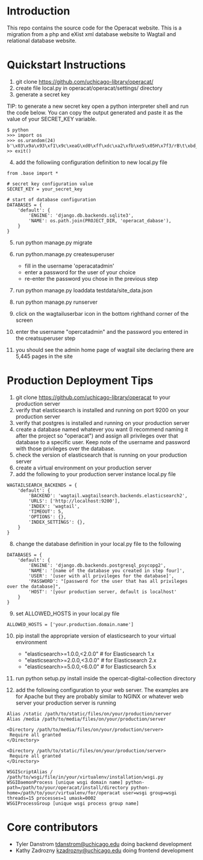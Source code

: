Introduction
============

This repo contains the source code for the Operacat website. This is a migration from a php and eXist xml database website to Wagtail and relational database website. 

Quickstart Instructions
=======================

1. git clone https://github.com/uchicago-library/operacat/
2. create file local.py in operacat/operacat/settings/ directory
3. generate a secret key

TIP: to generate a new secret key open a python interpreter shell and run the code below. You can copy the output generated and paste it as the value of your SECRET_KEY variable.

```
$ python
>>> import os
>>> os.urandom(24)
b'\x03\x9a\x93\xf1\x9c\xeaG\xd0\xff\xdc\xa2\xfb\xe5\x05H\x7f3/rB\t\xbd_\xf7'
>> exit()
```

4. add the followiing configuration definition to new local.py file

```
from .base import * 

# secret key configuration value
SECRET_KEY = your_secret_key

# start of database configuration
DATABASES = {
    'default': {
        'ENGINE': 'django.db.backends.sqlite3',
        'NAME': os.path.join(PROJECT_DIR, 'operacat_dabase'),
    }
}
```

5. run python manage.py migrate
6. run python.manage.py createsuperuser

    - fill in the username 'operacatadmin'
    - enter a password for the user of your choice
    - re-enter the password you chose in the previous step

7. run python manage.py loaddata testdata/site_data.json
8. run python manage.py runserver
9. click on the wagtailuserbar icon in the bottom righthand corner of the screen
10. enter the username "opercatadmin" and the password you entered in the creatsuperuser step
11. you should see the admin home page of wagtail site declaring there are 5,445 pages in the site

Production Deployment Tips
==========================

1. git clone https://github.com/uchicago-library/operacat to your production server
2. verify that elasticsearch is installed and running on port 9200 on your production server
3. verify that postgres is installed and running on your production server
4. create a database named whatever you want (I recommend naming it after the project so "operacat") and assign all privileges over that database to a specific user. Keep note of the username and password with those privileges over the database.
5. check the version of elasticsearch that is running on your production server
6. create a virtual environment on your production server
7. add the following to your production server instance local.py file

```
WAGTAILSEARCH_BACKENDS = {
    'default': {
        'BACKEND': 'wagtail.wagtailsearch.backends.elasticsearch2',
        'URLS': ['http://localhost:9200'],
        'INDEX': 'wagtail',
        'TIMEOUT': 5,
        'OPTIONS': {},
        'INDEX_SETTINGS': {},
    }
}
```
8. change the database definition in your local.py file to the following

```
DATABASES = {
    'default': {
        'ENGINE': 'django.db.backends.postgresql_psycopg2',
        'NAME': '[name of the database you created in step four]',
        'USER': '[user with all privileges for the database]',
        'PASSWORD': "[password for the user that has all privileges over the database]",
        'HOST': '[your production server, default is localhost'
    }
}
```
9. set ALLOWED_HOSTS in your local.py file
```
ALLOWED_HOSTS = ['your.production.domain.name']
```

10. pip install the appropriate version of elasticsearch to your virtual environment
    - "elasticsearch>=1.0.0,<2.0.0"  # for Elasticsearch 1.x
    - "elasticsearch>=2.0.0,<3.0.0"  # for Elasticsearch 2.x
    - "elasticsearch>=5.0.0,<6.0.0"  # for Elasticsearch 5.x

11.  run python setup.py install inside the opercat-digital-collection directory
12. add the following configuration to your web server. The examples are for Apache but they are probably similar to NGINX or whatever web server your production server is running

```
Alias /static /path/to/static/files/on/your/production/server
Alias /media /path/to/media/files/on/your/production/server

<Directory /path/to/media/files/on/your/production/server>
 Require all granted
</Directory>

<Directory /path/to/static/files/on/your/production/server>
 Require all granted
</Directory>

WSGIScriptAlias / /path/to/wsgi/file/in/your/virtualenv/installation/wsgi.py
WSGIDaemonProcess [unique wsgi domain name] python-path=/path/to/your/operacat/install/directory python-home=/path/to/your/virtualenv/for/operacat user=wsgi group=wsgi threads=15 processes=1 umask=0002
WSGIProcessGroup [unique wsgi process group name]
```

Core contributors
=================

- Tyler Danstrom <tdanstrom@uchicago.edu> doing backend development
- Kathy Zadrozny <kzadrozny@uchicago.edu> doing frontend development
